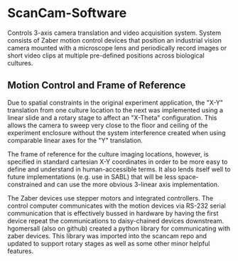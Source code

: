 ScanCam-Software
================

Controls 3-axis camera translation and video acquisition system. System consists of Zaber motion control devices that position an industrial vision camera mounted with a microscope lens and periodically record images or short video clips at multiple pre-defined positions across biological cultures.

Motion Control and Frame of Reference
---------------------------------------------
Due to spatial constraints in the original experiment application, the "X-Y" translation from one culture location to the next was implemented using a linear slide and a rotary stage to affect an "X-Theta" configuration. This allows the camera to sweep very close to the floor and ceiling of the experiment enclosure without the system interference created when using comparable linear axes for the "Y" translation.

The frame of reference for the culture imaging locations, however, is specified in standard cartesian X-Y coordinates in order to be more easy to define and understand in human-accessible terms. It also lends itself well to future implementations (e.g. use in SABL) that will be less space-constrained and can use the more obvious 3-linear axis implementation.

The Zaber devices use stepper motors and integrated controllers. The control computer communicates with the motion devices via RS-232 serial communication that is effectively bussed in hardware by having the first device repeat the communications to daisy-chained devices downstream. hgomersall (also on github) created a python library for communicating with zaber devices. This library was imported into the scancam repo and updated to support rotary stages as well as some other minor helpful features.
